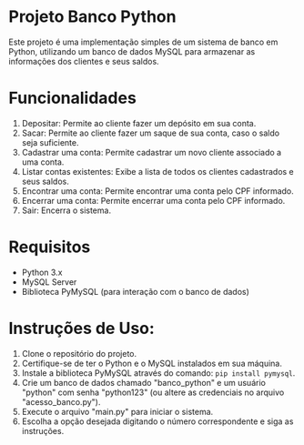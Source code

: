 # Projeto Banco Python

Este projeto é uma implementação simples de um sistema de banco em Python, utilizando um banco de dados MySQL para armazenar as informações dos clientes e seus saldos.

# Funcionalidades

1. Depositar: Permite ao cliente fazer um depósito em sua conta.
2. Sacar: Permite ao cliente fazer um saque de sua conta, caso o saldo seja suficiente.
3. Cadastrar uma conta: Permite cadastrar um novo cliente associado a uma conta.
4. Listar contas existentes: Exibe a lista de todos os clientes cadastrados e seus saldos.
5. Encontrar uma conta: Permite encontrar uma conta pelo CPF informado.
6. Encerrar uma conta: Permite encerrar uma conta pelo CPF informado.
7. Sair: Encerra o sistema.

# Requisitos

- Python 3.x
- MySQL Server
- Biblioteca PyMySQL (para interação com o banco de dados)

# Instruções de Uso:

1. Clone o repositório do projeto.
2. Certifique-se de ter o Python e o MySQL instalados em sua máquina.
3. Instale a biblioteca PyMySQL através do comando: `pip install pymysql`.
4. Crie um banco de dados chamado "banco_python" e um usuário "python" com senha "python123" (ou altere as credenciais no arquivo "acesso_banco.py").
5. Execute o arquivo "main.py" para iniciar o sistema.
6. Escolha a opção desejada digitando o número correspondente e siga as instruções.
